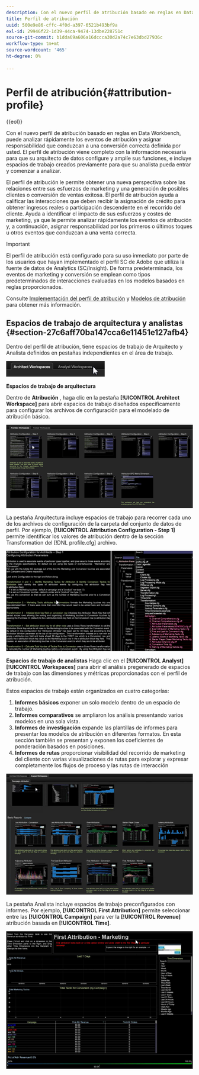 ```yaml
---
description: Con el nuevo perfil de atribución basado en reglas en Data Workbench, puede analizar rápidamente los eventos de atribución y asignar responsabilidad que conduzcan a una conversión correcta definida por usted. El perfil de atribución viene completo con la información necesaria para que su arquitecto de datos configure y amplíe sus funciones, e incluye espacios de trabajo creados previamente para que su analista pueda entrar y comenzar a analizar.
title: Perfil de atribución
uuid: 500e9e86-cffc-4f0d-a397-6521b493bf9a
exl-id: 29946f22-1d39-44ca-9474-13dbe228751c
source-git-commit: b1dda69a606a16dccca30d2a74c7e63dbd27936c
workflow-type: tm+mt
source-wordcount: '465'
ht-degree: 0%

---
```


# Perfil de atribución{#attribution-profile}

{{eol}}

Con el nuevo perfil de atribución basado en reglas en Data Workbench, puede analizar rápidamente los eventos de atribución y asignar responsabilidad que conduzcan a una conversión correcta definida por usted. El perfil de atribución viene completo con la información necesaria para que su arquitecto de datos configure y amplíe sus funciones, e incluye espacios de trabajo creados previamente para que su analista pueda entrar y comenzar a analizar.

El perfil de atribución le permite obtener una nueva perspectiva sobre las relaciones entre sus esfuerzos de marketing y una generación de posibles clientes o conversión de ventas exitosa. El perfil de atribución ayuda a calificar las interacciones que deben recibir la asignación de crédito para obtener ingresos reales o participación descendente en el recorrido del cliente. Ayuda a identificar el impacto de sus esfuerzos y costes de marketing, ya que le permite analizar rápidamente los eventos de atribución y, a continuación, asignar responsabilidad por los primeros o últimos toques u otros eventos que conduzcan a una venta correcta.

<!-- <a id="section_648A288E4CA84D579884BC161085C4D5"></a> -->

>[!IMPORTANT]
>
>El perfil de atribución está configurado para su uso inmediato por parte de los usuarios que hayan implementado el perfil SC de Adobe que utiliza la fuente de datos de Analytics (SC/Insight). De forma predeterminada, los eventos de marketing y conversión se emplean como tipos predeterminados de interacciones evaluadas en los modelos basados en reglas proporcionados.

Consulte [Implementación del perfil de atribución](../../../../home/c-get-started/c-attribution-profiles/c-rules-attrib/c-attrib-profile-deploy.md#concept-fbcb5800cd6a40cc901e61f3882988c0) y [Modelos de atribución](../../../../home/c-get-started/c-attribution-profiles/c-rules-attrib/c-attrib-models.md#concept-e209c7e86a5c4008ad6d78fdf4ea032d) para obtener más información.

## Espacios de trabajo de arquitectura y analistas {#section-27c6aff70ba147cca6e11451e127afb4}

Dentro del perfil de atribución, tiene espacios de trabajo de Arquitecto y Analista definidos en pestañas independientes en el área de trabajo.

![](assets/attribution_profile_tabs.png)

**Espacios de trabajo de arquitectura**

Dentro de **Atribución** , haga clic en la pestaña **[!UICONTROL Architect Workspace]** para abrir espacios de trabajo diseñados específicamente para configurar los archivos de configuración para el modelado de atribución básico.

![](assets/attribution_profile_arch.png)

La pestaña Arquitectura incluye espacios de trabajo para recorrer cada uno de los archivos de configuración de la carpeta del conjunto de datos de perfil. Por ejemplo, **[!UICONTROL Attribution Configuration - Step 1]** permite identificar los valores de atribución dentro de la sección Transformation del [!DNL profile.cfg] archivo.

![](assets/attribution_profile_arch_step1.png)

**Espacios de trabajo de analistas** Haga clic en el **[!UICONTROL Analyst]** **[!UICONTROL Workspaces]** para abrir el análisis pregenerado de espacios de trabajo con las dimensiones y métricas proporcionadas con el perfil de atribución.

Estos espacios de trabajo están organizados en cuatro categorías:

1. **Informes básicos** exponer un solo modelo dentro de un espacio de trabajo.
1. **Informes comparativos** se ampliaron los análisis presentando varios modelos en una sola vista.
1. **Informes de investigación** expande las plantillas de informes para presentar los modelos de atribución en diferentes formatos. En esta sección también se presentan y exponen los coeficientes de ponderación basados en posiciones.
1. **Informes de rutas** proporcionar visibilidad del recorrido de marketing del cliente con varias visualizaciones de rutas para explorar y expresar completamente los flujos de proceso y las rutas de interacción

![](assets/attribution_profile_analyst.png)

La pestaña Analista incluye espacios de trabajo preconfigurados con informes. Por ejemplo, **[!UICONTROL First Attribution]** permite seleccionar entre las **[!UICONTROL Campaign]** para ver la **[!UICONTROL Revenue]** atribución basada en **[!UICONTROL Time]**.

![](assets/attribution_profile_analyst_step1.png)
